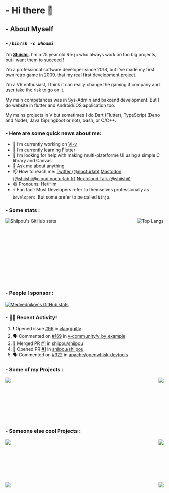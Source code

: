 # - Hi there 👋

## - About Myself

### - *`/bin/sh -c whoami`*

I'm **[Shiishii](https://github.com/shiipou/shiipou)**. I'm a 25 year old `Ninja` who always work on too big projects, but I want them to succeed !

I'm a professional software developer since 2018, but I've made my first own retro game in 2009. that my real first development project.

I'm a VR enthusiast, I think it can really change the gaming if company and user take the risk to go on it. 

My main competances was in Sys-Admin and bakcend development. But I do website in flutter and Android/iOS application too.

My mains projects in V but sometimes I do Dart (Flutter), TypeScript (Deno and Node), Java (Springboot or not), bash, or C/C++.


### - Here are some quick news about me:

- 🔭 I’m currently working on [Vi-v](https://github.com/nocturlab/vi-v)
- 🌱 I’m currently learning [Flutter](https://flutter.dev/) <!-- - 👯 I’m looking to collaborate on ... -->
- 🤔 I’m looking for help with making multi-plateforme UI using a simple C library and Canvas
- 💬 Ask me about anything
- 📫 How to reach me: [Twitter (@nocturlab)](https://twitter.com/nocturlab) [Mastodon (@shiishii@cloud.nocturlab.fr)](https://cloud.nocturlab.fr/apps/social/@shiishii@cloud.nocturlab.fr/) [Nextcloud Talk (@shiishii)](https://cloud.nocturlab.fr/call/cxzp5j46)
- 😄 Pronouns: He/Him
- ⚡ Fun fact: Most Developers refer to themselves professionally as `Developers`. But some prefer to be called `Ninja`.

### - Some stats :
<a href="https://github.com/shiipou">
  <img align="left" alt="Shiipou's GitHub stats" src="https://github-readme-stats.vercel.app/api?username=shiipou&show_icons=true&theme=tokyonight" />
</a>
<a href="https://github.com/shiipou">
  <img align="right" alt="Top Langs" src="https://github-readme-stats.vercel.app/api/top-langs/?username=shiipou&show_icons=true&theme=tokyonight" />
</a>

<br />
<br />
<br />
<br />
<br />
<br />
<br />
<br />
<br />
<br />
<br />
<br />

### - People I sponsor :
<a href="https://github.com/medvednikov">
  <img alt="Medvednikov's GitHub stats" src="https://github-readme-stats.vercel.app/api?username=medvednikov&show_icons=true&theme=tokyonight" />
</a>

### - 🚀🔥 Recent Activity!
<!--START_SECTION:activity-->
1. ❗️ Opened issue [#96](https://github.com//vlang/gitly/issues/96) in [vlang/gitly](https://github.com//vlang/gitly)
2. 🗣 Commented on [#169](https://github.com//v-community/v_by_example/issues/169) in [v-community/v_by_example](https://github.com//v-community/v_by_example)
3. 🎉 Merged PR [#1](https://github.com//shiipou/shiipou/pull/1) in [shiipou/shiipou](https://github.com//shiipou/shiipou)
4. 💪 Opened PR [#1](https://github.com//shiipou/shiipou/pull/1) in [shiipou/shiipou](https://github.com//shiipou/shiipou)
5. 🗣 Commented on [#322](https://github.com//apache/openwhisk-devtools/issues/322) in [apache/openwhisk-devtools](https://github.com//apache/openwhisk-devtools)
<!--END_SECTION:activity-->


### - Some of my Projects : 
<a href="https://github.com/nocturlab/vi-v">
  <img align="left" src="https://github-readme-stats.vercel.app/api/pin/?username=nocturlab&show_icons=true&theme=tokyonight&repo=vi-v" /
</a>
<a href="https://github.com/nocturlab/nocturlab-hosting-client ">
  <img align="right" src="https://github-readme-stats.vercel.app/api/pin/?username=nocturlab&show_icons=true&theme=tokyonight&repo=nocturlab-hosting-client" />
</a>

<br />
<br />
<br />
<br />
<br />
<br />
<br />
<br />

### - Someone else cool Projects : 
<a href="https://github.com/vlang/v">
  <img align="left" src="https://github-readme-stats.vercel.app/api/pin/?username=vlang&show_icons=true&theme=tokyonight&repo=v" />
</a>
<a href="https://github.com/vlang/gitly">
  <img align="right" src="https://github-readme-stats.vercel.app/api/pin/?username=vlang&show_icons=true&theme=tokyonight&repo=gitly" />
</a>


<br />
<br />
<br />
<br />
<br />
<br />
<br />
<br />

<a href="https://github.com/Chocobozzz/PeerTube">
  <img align="right" src="https://github-readme-stats.vercel.app/api/pin/?username=Chocobozzz&show_icons=true&theme=tokyonight&repo=PeerTube" />
</a>
<a href="https://github.com/nextcloud/server">
  <img align="left" src="https://github-readme-stats.vercel.app/api/pin/?username=nextcloud&show_icons=true&theme=tokyonight&repo=server" />
</a>

